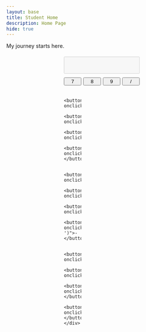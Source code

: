 ```yaml
---
layout: base
title: Student Home 
description: Home Page
hide: true
---
```


My journey starts here.

<div id="nameDisplay"></div>

<script>
    const name = "My name is Dinesh Sahai, I am a CSA student at Del Norte High School";
    const displayElement = document.getElementById('nameDisplay');
    let index = 0;

    function typeCharacter() {
        if (index < name.length) {
            displayElement.textContent += name.charAt(index);
            index++;
            setTimeout(typeCharacter, 75); 
        }
    }

    typeCharacter();
</script>

<div id="calculator" style="max-width: 200px; margin: 20px auto;">
    <input type="text" id="display" style="width: 100%; padding: 10px; font-size: 18px; text-align: right;" disabled>
    <div style="display: grid; grid-template-columns: repeat(4, 1fr); gap: 5px; margin-top: 10px;">
        <button onclick="appendNumber('7')">7</button>
        <button onclick="appendNumber('8')">8</button>
        <button onclick="appendNumber('9')">9</button>
        <button onclick="appendOperator('/')">/</button>

        <button onclick="appendNumber('4')">4</button>
        <button onclick="appendNumber('5')">5</button>
        <button onclick="appendNumber('6')">6</button>
        <button onclick="appendOperator('*')">*</button>

        <button onclick="appendNumber('1')">1</button>
        <button onclick="appendNumber('2')">2</button>
        <button onclick="appendNumber('3')">3</button>
        <button onclick="appendOperator('-')">-</button>

        <button onclick="appendNumber('0')">0</button>
        <button onclick="clearDisplay()">C</button>
        <button onclick="calculateResult()">=</button>
        <button onclick="appendOperator('+')">+</button>
    </div>
</div>

<script>
    const display = document.getElementById('display');
    
    function appendNumber(number) {
        display.value += number;
    }

    function appendOperator(operator) {
        display.value += ' ' + operator + ' ';
    }

    function clearDisplay() {
        display.value = '';
    }

    function calculateResult() {
        try {
            display.value = eval(display.value);
        } catch {
            display.value = 'Error';
        }
    }
</script>
